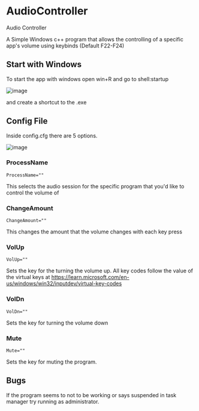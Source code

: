 # AudioController
  Audio Controller

A Simple Windows c++ program that allows the controlling of a specific app's volume using keybinds (Default F22-F24)

## Start with Windows
To start the app with windows open win+R and go to shell:startup 

![image](https://github.com/user-attachments/assets/613a57f3-ff00-42c3-be3c-3d103e0f7590)

and create a shortcut to the .exe

## Config File

Inside config.cfg there are 5 options. 

![image](https://github.com/user-attachments/assets/218ea162-a0c1-4aae-8275-9ff7e08cd1ce)

### ProcessName
```
ProcessName=""
```
This selects the audio session for the specific program that you'd like to control the volume of

### ChangeAmount
```
ChangeAmount=""
```
This changes the amount that the volume changes with each key press

### VolUp
```
VolUp=""
```
Sets the key for the turning the volume up. All key codes follow the value of the virtual keys at https://learn.microsoft.com/en-us/windows/win32/inputdev/virtual-key-codes

### VolDn
```
VolDn=""
```
Sets the key for turning the volume down

### Mute
```
Mute=""
```
Sets the key for muting the program.

## Bugs
If the program seems to not to be working or says suspended in task manager try running as administrator.
